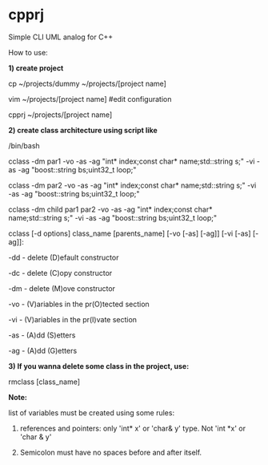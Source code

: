 # cpprj
Simple CLI UML analog for C++

How to use:

**1) create project**

  cp ~/projects/dummy ~/projects/[project name]
  
  vim ~/projects/[project name] #edit configuration
  
  cpprj ~/projects/[project name]
  
**2) create class architecture using script like**


/bin/bash

cclass -dm par1 -vo -as -ag "int* index;const char* name;std::string s;" -vi -as -ag "boost::string bs;uint32_t loop;"

cclass -dm par2 -vo -as -ag "int* index;const char* name;std::string s;" -vi -as -ag "boost::string bs;uint32_t loop;"

cclass -dm child par1 par2 -vo -as -ag "int* index;const char* name;std::string s;" -vi -as -ag "boost::string bs;uint32_t
loop;"

cclass [-d options] class_name [parents_name] [-vo [-as] [-ag]] [-vi [-as] [-ag]]:

-dd - delete (D)efault constructor

-dc - delete (C)opy constructor

-dm - delete (M)ove constructor



-vo - (V)ariables in the pr(O)tected section

-vi - (V)ariables in the pr(I)vate section

-as - (A)dd (S)etters

-ag - (A)dd (G)etters

**3) If you wanna delete some class in the project, use:**

rmclass [class_name]

**Note:** 

list of variables must be created using some rules:

1) references and pointers: only 'int* x' or 'char& y' type. Not 'int *x' or 'char & y'

2) Semicolon must have no spaces before and after itself.
